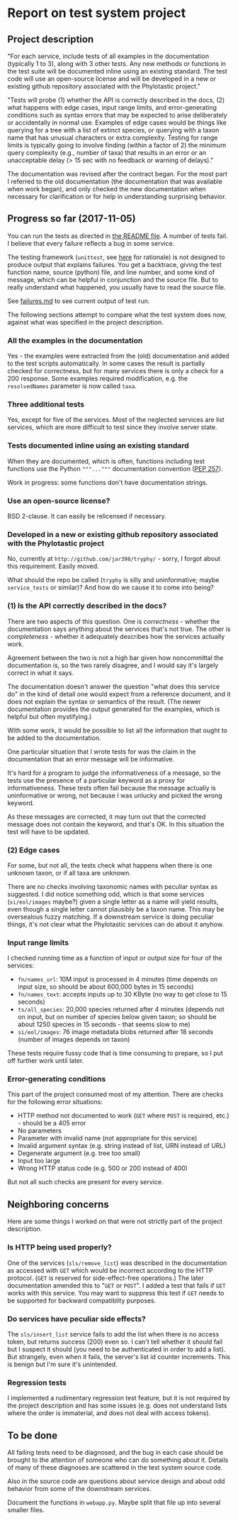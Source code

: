 # Report on test system project

## Project description

"For each service, include tests of all examples in the documentation
(typically 1 to 3), along with 3 other tests. Any new methods or
functions in the test suite will be documented inline using an
existing standard. The test code will use an open-source license and
will be developed in a new or existing github repository associated
with the Phylotastic project."

"Tests will probe (1) whether the API is correctly described in the
docs, (2) what happens with edge cases, input range limits, and
error-generating conditions such as syntax errors that may be expected
to arise deliberately or accidentally in normal use. Examples of edge
cases would be things like querying for a tree with a list of extinct
species, or querying with a taxon name that has unusual characters or
extra complexity. Testing for range limits is typically going to
involve finding (within a factor of 2) the minimum query complexity
(e.g., number of taxa) that results in an error or an unacceptable
delay (> 15 sec with no feedback or warning of delays)."

The documentation was revised after the contract began.  For the most
part I referred to the old documentation (the documentation that was
available when work began), and only checked the new documentation
when necessary for clarification or for help in understanding
surprising behavior.

## Progress so far (2017-11-05)

You can run the tests as directed in [the README file](../README.md).  A number of
tests fail.  I believe that every failure reflects a bug in some
service.

The testing framework (`unittest`, see
[here](test-framework-choice.md) for rationale) is not designed to produce output
that explains failures.  You get a backtrace, giving the test function
name, source (python) file, and line number, and some kind of message,
which can be helpful in conjunction and the source file.  But to
really understand what happened, you usually have to read the source
file.

See [failures.md](failures.md) to see current output of test run.

The following sections attempt to compare what the test system does
now, against what was specified in the project description.

### All the examples in the documentation

Yes - the examples were extracted from the (old) documentation and
added to the test scripts automatically.  In some cases the result is
partially checked for correctness, but for many services there is only
a check for a 200 response.  Some examples required modification,
e.g. the `resolvedNames` parameter is now called `taxa`.

### Three additional tests

Yes, except for five of the services.  Most of the neglected services
are list services, which are more difficult to test since they involve
server state.

### Tests documented inline using an existing standard

When they are documented, which is often, functions including test
functions use the Python `"""..."""` documentation convention 
([PEP 257](https://www.python.org/dev/peps/pep-0257/)).

Work in progress: some functions don't have documentation strings.

### Use an open-source license?

BSD 2-clause.  It can easily be relicensed if necessary.

### Developed in a new or existing github repository associated with the Phylotastic project

No, currently at `http://github.com/jar398/tryphy/` - sorry, I forgot
about this requirement.  Easily moved.

What should the repo be called (`tryphy` is silly and uninformative;
maybe `service_tests` or similar)?  And how do we cause it to come into
being?

### (1) Is the API correctly described in the docs?

There are two aspects of this question.  One is *correctness* -
whether the documentation says anything about the services that's not
true.  The other is *completeness* - whether it adequately
describes how the services actually work.

Agreement between the two is not a high bar given how noncommittal the
documentation is, so the two rarely disagree, and I would say it's
largely correct in what it says.

The documentation doesn't answer the question "what does this service
do" in the kind of detail one would expect from a reference document,
and it does not explain the syntax or semantics of the result.  (The
newer documentation provides the output generated for the examples,
which is helpful but often mystifying.)

With some work, it would be possible to list all the information that
ought to be added to the documentation.

One particular situation that I wrote tests for was the claim in the
documentation that an error message will be informative.

It's hard for a program to judge the informativeness of a message, so
the tests use the presence of a particular keyword as a proxy for
informativeness.  These tests often fail because the message actually
is uninformative or wrong, not because I was unlucky and picked the
wrong keyword.

As these messages are corrected, it may turn out that the corrected
message does not contain the keyword, and that's OK.  In this
situation the test will have to be updated.

### (2) Edge cases

For some, but not all, the tests check what happens when there is one
unknown taxon, or if all taxa are unknown.

There are no checks involving taxonomic names with peculiar syntax as
suggested.  I did notice something odd, which is that some services
(`si/eol/images` maybe?) given a single letter as a name will yield
results, even though a single letter cannot plausibly be a taxon name.
This may be oversealous fuzzy matching.  If a downstream service is
doing peculiar things, it's not clear what the Phylotastic services
can do about it anyhow.

### Input range limits

I checked running time as a function of input or output size for four
of the services:

* `fn/names_url`: 10M input is processed in 4 minutes (time depends on input size, so should be about 600,000 bytes in 15 seconds)
* `fn/names_text`: accepts inputs up to 30 KByte (no way to get close to 15 seconds)
* `ts/all_species`: 20,000 species returned after 4 minutes (depends not on input, but on number of species below given taxon; so should be about 1250 species in 15 seconds - that seems slow to me)
* `si/eol/images`: 76 image metadata blobs returned after 18 seconds (number of images depends on taxon)

These tests require fussy code that is time consuming to prepare, so I
put off further work until later.

### Error-generating conditions

This part of the project consumed most of my attention.
There are checks for the following error situations:

* HTTP method not documented to work (`GET` where `POST` is required, etc.) - should be a 405 error
* No parameters
* Parameter with invalid name (not appropriate for this service)
* Invalid argument syntax (e.g. string instead of list, URN instead of URL)
* Degenerate argument (e.g. tree too small)
* Input too large
* Wrong HTTP status code (e.g. 500 or 200 instead of 400)

But not all such checks are present for every service.

## Neighboring concerns

Here are some things I worked on that were not strictly part of the
project description.

### Is HTTP being used properly?

One of the services (`sls/remove_list`) was described in the
documentation as accessed with `GET` which would be incorrect
according to the HTTP protocol.  (`GET` is reserved for
side-effect-free operations.)  The later documentation amended this to
"`GET` or `POST`".  I added a test that fails if `GET` works with this
service.  You may want to suppress this test if `GET` needs to be
supported for backward compatiblity purposes.

### Do services have peculiar side effects?

The `sls/insert_list` service fails to add the list when there is no access
token, but returns success (200) even so.  I can't tell whether it
*should* fail but I suspect it should (you need to be authenticated in
order to add a list).  But strangely, even when it fails, the server's
list id counter increments.  This is benign but I'm sure it's
unintended.

### Regression tests

I implemented a rudimentary regression test feature, but it is not
required by the project description and has some issues (e.g. does not
understand lists where the order is immaterial, and does not deal with
access tokens).

## To be done

All failing tests need to be diagnosed, and the bug in each case
should be brought to the attention of someone who can do something
about it.  Details of many of these diagnoses are scattered in the
test system source code.

Also in the source code are questions about service design and about
odd behavior from some of the downstream services.

Document the functions in `webapp.py`.  Maybe split that file up into
several smaller files.
